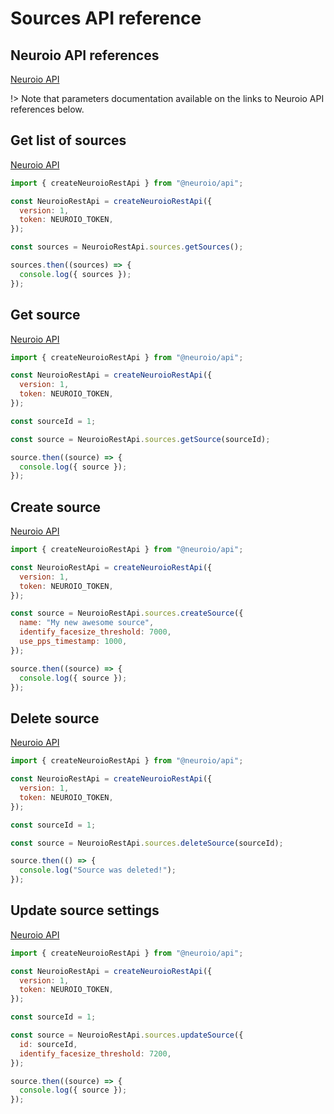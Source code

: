 # Sources API reference

## Neuroio API references

[Neuroio API](https://kb.neuroio.com/#/sources)

!> Note that parameters documentation available on the links to Neuroio API references below.

## Get list of sources

[Neuroio API](https://kb.neuroio.com/#/sources?id=list-of-sources-request)

```js
import { createNeuroioRestApi } from "@neuroio/api";

const NeuroioRestApi = createNeuroioRestApi({
  version: 1,
  token: NEUROIO_TOKEN,
});

const sources = NeuroioRestApi.sources.getSources();

sources.then((sources) => {
  console.log({ sources });
});
```

## Get source

[Neuroio API](https://kb.neuroio.com/#/sources?id=source-settings-request)

```js
import { createNeuroioRestApi } from "@neuroio/api";

const NeuroioRestApi = createNeuroioRestApi({
  version: 1,
  token: NEUROIO_TOKEN,
});

const sourceId = 1;

const source = NeuroioRestApi.sources.getSource(sourceId);

source.then((source) => {
  console.log({ source });
});
```

## Create source

[Neuroio API](https://kb.neuroio.com/#/sources?id=source-creation)

```js
import { createNeuroioRestApi } from "@neuroio/api";

const NeuroioRestApi = createNeuroioRestApi({
  version: 1,
  token: NEUROIO_TOKEN,
});

const source = NeuroioRestApi.sources.createSource({
  name: "My new awesome source",
  identify_facesize_threshold: 7000,
  use_pps_timestamp: 1000,
});

source.then((source) => {
  console.log({ source });
});
```

## Delete source

[Neuroio API](https://kb.neuroio.com/#/sources?id=deleting-a-source)

```js
import { createNeuroioRestApi } from "@neuroio/api";

const NeuroioRestApi = createNeuroioRestApi({
  version: 1,
  token: NEUROIO_TOKEN,
});

const sourceId = 1;

const source = NeuroioRestApi.sources.deleteSource(sourceId);

source.then(() => {
  console.log("Source was deleted!");
});
```

## Update source settings

[Neuroio API](https://kb.neuroio.com/#/sources?id=source-settings-change)

```js
import { createNeuroioRestApi } from "@neuroio/api";

const NeuroioRestApi = createNeuroioRestApi({
  version: 1,
  token: NEUROIO_TOKEN,
});

const sourceId = 1;

const source = NeuroioRestApi.sources.updateSource({
  id: sourceId,
  identify_facesize_threshold: 7200,
});

source.then((source) => {
  console.log({ source });
});
```

